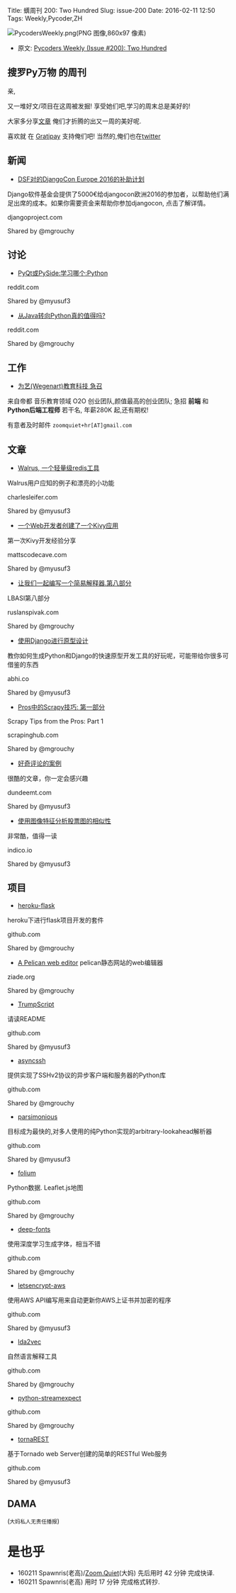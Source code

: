 Title: 蠎周刊 200: Two Hundred
Slug: issue-200
Date: 2016-02-11 12:50
Tags: Weekly,Pycoder,ZH


![PycodersWeekly.png(PNG 图像,860x97 像素)](http://zoomq.qiniucdn.com/logos/PycodersWeekly.png?imageView2/2/w/360)



- 原文: [Pycoders Weekly (Issue #200): Two Hundred](http://us4.campaign-archive2.com/?u=9735795484d2e4c204da82a29&id=12da694704)



## 搜罗Py万物 的周刊

亲,


又一堆好文/项目在这周被发掘!
享受她们吧,学习的周末总是美好的!

大家多分享[文章](http://pycoders.com/submissions/)
俺们才折腾的出又一周的美好呢.

喜欢就
在 [Gratipay](https://www.gratipay.com/PycodersWeekly)
支持俺们吧!
当然的,俺们也在[twitter](http://www.twitter.com/pycoders)


## 新闻

- [DSF对的DjangoCon Europe 2016的补助计划](https://www.djangoproject.com/weblog/2016/jan/21/djangocon-europe-grants-2016/)

Django软件基金会提供了5000€给djangocon欧洲2016的参加者，以帮助他们满足出席的成本。如果你需要资金来帮助你参加djangocon, 点击了解详情。

djangoproject.com

Shared by @mgrouchy


## 讨论

- [PyQt或PySide:学习哪个:Python](https://www.reddit.com/r/Python/comments/424n4y/pyqt_or_pyside_debate_over_which_to_learn/)

reddit.com

Shared by @myusuf3
 
- [从Java转向Python真的值得吗?](https://www.reddit.com/r/Python/comments/420rli/webapp_switching_from_java_to_python_actually/)

reddit.com

Shared by @mgrouchy
 

## 工作

- [为艺(Wegenart)教育科技 急召](https://github.com/ZoomQuiet/zoomquiet/wiki/Hr4Wegenart)

来自帝都 音乐教育领域 O2O 创业团队,颜值最高的创业团队;
急招 **前端** 和 **Python后端工程师** 若干名, 年薪280K 起,还有期权!

有意者及时邮件 `zoomquiet+hr[AT]gmail.com`


## 文章

- [Walrus, 一个轻量级redis工具](http://charlesleifer.com/blog/examples-of-using-walrus-a-lightweight-redis-toolkit/)

Walrus用户应知的例子和漂亮的小功能

charlesleifer.com

Shared by @myusuf3
 


- [一个Web开发者创建了一个Kivy应用](http://mattscodecave.com/posts/a-web-developer-builds-a-kivy-app.html)

第一次Kivy开发经验分享

mattscodecave.com

Shared by @myusuf3
 

- [让我们一起编写一个简易解释器.第八部分](http://ruslanspivak.com/lsbasi-part8/)

LBASI第八部分

ruslanspivak.com

Shared by @mgrouchy
 

- [使用Django进行原型设计](https://code.abhi.co/prototyping-django/)

教你如何生成Python和Django的快速原型开发工具的好玩呢，可能带给你很多可借鉴的东西

abhi.co

Shared by @myusuf3
 
- [Pros中的Scrapy技巧: 第一部分](http://blog.scrapinghub.com/2016/01/19/scrapy-tips-from-the-pros-part-1/)

Scrapy Tips from the Pros: Part 1 

scrapinghub.com

Shared by @mgrouchy
 

- [好奇评论的案例](http://inre.dundeemt.com/2016-01-20/the-case-of-the-curious-comment/)

很酷的文章，你一定会感兴趣

dundeemt.com

Shared by @myusuf3
 

- [使用图像特征分析股票图的相似性](https://indico.io/blog/clothing-similarity-how-a-program-is-more-fashionable-than-me/)

非常酷，值得一读

indico.io

Shared by @myusuf3


 
## 项目

- [heroku-flask](https://github.com/abhiomkar/heroku-flask) 

heroku下进行flask项目开发的套件

github.com

Shared by @mgrouchy
 

- [A Pelican web editor](http://blog.ziade.org/2016/01/21/a-pelican-web-editor/) 
pelican静态网站的web编辑器

ziade.org

Shared by @mgrouchy
 

- [TrumpScript](https://github.com/samshadwell/TrumpScript)

请读README

github.com

Shared by @myusuf3
 

- [asyncssh](https://github.com/ronf/asyncssh)

提供实现了SSHv2协议的异步客户端和服务器的Python库


github.com

Shared by @mgrouchy
 

- [parsimonious](https://github.com/erikrose/parsimonious)

目标成为最快的,对多人使用的纯Python实现的arbitrary-lookahead解析器

github.com

Shared by @myusuf3
 

- [folium](https://github.com/python-visualization/folium)

Python数据. Leaflet.js地图

github.com

Shared by @mgrouchy
 

- [deep-fonts](https://github.com/erikbern/deep-fonts)

使用深度学习生成字体，相当不错

github.com

Shared by @mgrouchy
 

- [letsencrypt-aws](https://github.com/alex/letsencrypt-aws)

使用AWS API编写用来自动更新你AWS上证书并加密的程序

github.com

Shared by @myusuf3
 

- [lda2vec](https://github.com/cemoody/lda2vec)

自然语言解释工具

github.com

Shared by @mgrouchy
 

- [python-streamexpect](https://github.com/digidotcom/python-streamexpect) 

github.com

Shared by @mgrouchy
 

- [tornaREST](https://github.com/nekocode/tornaREST)

基于Tornado web Server创建的简单的RESTful Web服务

github.com

Shared by @myusuf3
 

## DAMA
(`大妈私人无责任播报`)

# 是也乎

- 160211 Spawnris(老高)/[Zoom.Quiet](http://zoomquiet.io/)(大妈) 先后用时 42 分钟 完成快译.
- 160211 Spawnris(老高) 用时 17 分钟 完成格式转抄.
